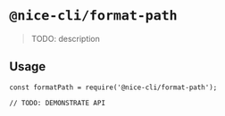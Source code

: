 # `@nice-cli/format-path`

> TODO: description

## Usage

```
const formatPath = require('@nice-cli/format-path');

// TODO: DEMONSTRATE API
```
